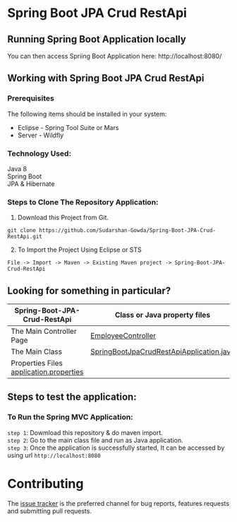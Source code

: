 # Spring Boot JPA Crud RestApi

## Running Spring Boot Application locally

You can then access Spriing Boot Application here: http://localhost:8080/

 
## Working with Spring Boot JPA Crud RestApi

### Prerequisites
The following items should be installed in your system:
* Eclipse - Spring Tool Suite or Mars
* Server - Wildfly

### Technology Used:     
  Java 8                                                                                                                                
  Spring Boot                                                                                                                           
  JPA & Hibernate                                                                                                                       
                                                                                                                           
 
### Steps to Clone The Repository Application:

1) Download this Project from Git.
```
git clone https://github.com/Sudarshan-Gowda/Spring-Boot-JPA-Crud-RestApi.git
```
2) To Import the Project Using Eclipse or STS
```
File -> Import -> Maven -> Existing Maven project -> Spring-Boot-JPA-Crud-RestApi
```

 
## Looking for something in particular?

|Spring-Boot-JPA-Crud-RestApi | Class or Java property files  |
|--------------------------|---|
|The Main Controller Page | [EmployeeController](https://github.com/Sudarshan-Gowda/Spring-Boot-JPA-Crud-RestApi/blob/master/src/main/java/com/star/sud/SpringBootJPACrudRestApi/controller/EmployeeController.java) |
|The Main Class | [SpringBootJpaCrudRestApiApplication.java](https://github.com/Sudarshan-Gowda/Spring-Boot-JPA-Crud-RestApi/blob/master/src/main/java/com/star/sud/SpringBootJPACrudRestApi/SpringBootJpaCrudRestApiApplication.java) |
|Properties Files [application.properties](https://github.com/Sudarshan-Gowda/Spring-Boot-JPA-Crud-RestApi/blob/master/src/main/resources/application.properties) |


## Steps to test the application:

### To Run the Spring MVC Application:
`step 1`: Dowmload this repository & do maven import.    
`step 2`: Go to the main class file and run as Java application. <br>
`step 3`: Once the application is successfully started, It can be accessed by using url `http://localhost:8080`

# Contributing

The [issue tracker](https://github.com/Sudarshan-Gowda/Spring-Boot-JPA-Crud-RestApi/issues) is the preferred channel for bug reports, features requests and submitting pull requests.

